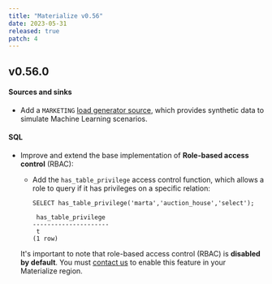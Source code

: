 ```yaml
---
title: "Materialize v0.56"
date: 2023-05-31
released: true
patch: 4
---
```


## v0.56.0

#### Sources and sinks

* Add a `MARKETING` [load generator source](/sql/create-source/load-generator/#marketing),
  which provides synthetic data to simulate Machine Learning scenarios.

#### SQL

* Improve and extend the base implementation of **Role-based
  access control** (RBAC):

  * Add the `has_table_privilege` access control function, which allows a role
    to query if it has privileges on a specific relation:

    ```mzsql
    SELECT has_table_privilege('marta','auction_house','select');

	 has_table_privilege
	---------------------
	 t
	(1 row)
    ```

  It's important to note that role-based access control (RBAC) is **disabled by
  default**. You must [contact us](https://materialize.com/contact/) to enable
  this feature in your Materialize region.
